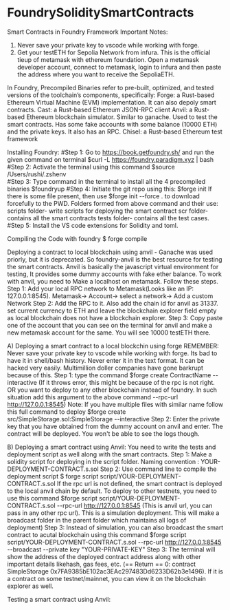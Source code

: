 # FoundrySoliditySmartContracts
Smart Contracts in Foundry Framework
Important Notes: 
1) Never save your private key to vscode while working with forge.
2) Get your testETH for Sepolia Network from infura. This is the official tieup of metamask with ethereum foundation. Open a metamask developer account, connect to metamask, login to infura and then paste the address where you want to receive the SepoliaETH.

In Foundry, Precompiled Binaries refer to pre-built, optimized, and tested versions of the toolchain’s components, specifically:
Forge: a Rust-based Ethereum Virtual Machine (EVM) implementation. It can also depoly smart contracts.
Cast: a Rust-based Ethereum JSON-RPC client
Anvil: a Rust-based Ethereum blockchain simulator. Similar to ganache. Used to test the smart contracts. Has some fake accounts with some balance (10000 ETH) and the private keys. It also has an RPC.
Chisel: a Rust-based Ethereum test framework

Installing Foundry: 
#Step 1: Go to https://book.getfoundry.sh/ and run the given command on terminal $curl -L https://foundry.paradigm.xyz | bash
#Step 2: Activate the terminal using this command $source /Users/rushi/.zshenv    
#Step 3: Type command in the terminal to install all the 4 precompiled binaries $foundryup
#Step 4: Initiate the git repo using this: $forge init
If there is some file present, then use $forge init --force . to download forcefully to the PWD.
Folders formed from above command and their use:
scripts folder- write scripts for deploying the smart contract
scr folder- contains all the smart contracts
tests folder- contains all the test cases.
#Step 5: Install the VS code extensions for Solidity and toml.

Compiling the Code with foundry
$ forge compile

Deploying a contract to local blockchain using anvil - Ganache was used priorly, but it is deprecated. So foundry-anvil is the best resource for testing the smart contracts. Anvil is basically the javascript virtual environment for testing, It provides some dummy accounts with fake ether balance. To work with anvil, you need to Make a localhost on metamask. Follow these steps.
Step 1: Add your local RPC network to Metamask(Looks like an IP: 127.0.0.1:8545). Metamask-> Account-> select a network-> Add a custom Network
Step 2: Add the RPC to it. Also add the chain id for anvil as 31337. set current currency to ETH and leave the blockchain explorer field empty as local blockchain does not have a blockchain explorer.
Step 3: Copy paste one of the account that you can see on the terminal for anvil and make a new metamask account for the same. You will see 10000 testETH there.

A) Deploying a smart contract to a local blockchin using forge
REMEMBER: Never save your private key to vscode while working with forge. Its bad to have it in shell/bash history. Never enter it in the text format. It can be hacked very easily. Multimillion doller companies have gone barkrupt because of this.
Step 1: type the command $forge create ContractName --interactive (If it throws error, this might be because of the rpc is not right. OR you want to deploy to any other blockchain instead of foundry. In such situation add this argument to the above command --rpc-url http://127.0.0.1:8545)
Note: If you have multiple files with similar name follow this full command to deploy $forge create src/SimpleStorage.sol:SimpleStorage --interactive
Step 2: Enter the private key that you have obtained from the dummy account on anvil and enter. The contract will be deployed. You won't be able to see the logs though.


B) Deploying a smart contract using Anvil:
You need to write the tests and deployment script as well along with the smart contracts.
Step 1: Make a solidity script for deploying in the script folder. Naming convention : YOUR-DEPLOYMENT-CONTRACT.s.sol
Step 2: Use command line to compile the deployment script $ forge script script/YOUR-DEPLOYMENT-CONTRACT.s.sol
If the rpc url is not defined, the smart contract is deployed to the local anvil chain by default. To deploy to other testnets, you need to use this command $forge script script/YOUR-DEPLOYMENT-CONTRACT.s.sol --rpc-url http://127.0.0.1:8545 (This is anvil url, you can pass in any other rpc url). This is a simulation deployment. This will make a broadcast folder in the parent folder which maintains all logs of deployment)
Step 3: Instead of simulation, you can also broadcast the smart contract to acutal blockchain using this command $forge script script/YOUR-DEPLOYMENT-CONTRACT.s.sol --rpc-url http://127.0.0.1:8545 --broadcast --private key "YOUR-PRIVATE-KEY"
Step 3: The terminal will show the address of the deployed contract address along with other important details likehash, gas fees, etc. 
(== Return ==
0: contract SimpleStorage 0x7FA9385bE102ac3EAc297483Dd6233D62b3e1496).
If it is a contract on some testnet/mainnet, you can view it on the blockchain explorer as well.

Testing a smart contract using Anvil:





